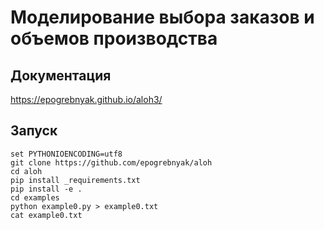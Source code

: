 # Моделирование выбора заказов и объемов производства

## Документация

https://epogrebnyak.github.io/aloh3/

## Запуск  

```console
set PYTHONIOENCODING=utf8  
git clone https://github.com/epogrebnyak/aloh
cd aloh
pip install _requirements.txt  
pip install -e .
cd examples
python example0.py > example0.txt
cat example0.txt
```

